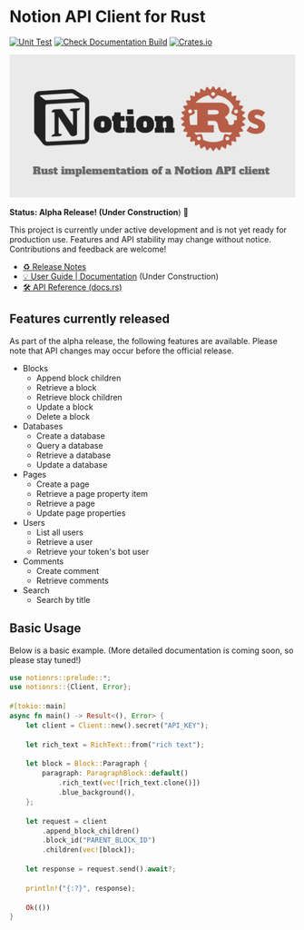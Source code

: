 # Notion API Client for Rust

[![Unit Test](https://github.com/46ki75/notionrs/actions/workflows/unit-tests.yml/badge.svg)](https://github.com/46ki75/notionrs/actions/workflows/unit-tests.yml)
[![Check Documentation Build](https://github.com/46ki75/notionrs/actions/workflows/build-documentation.yml/badge.svg)](https://github.com/46ki75/notionrs/actions/workflows/build-documentation.yml)
[![Crates.io](https://img.shields.io/crates/v/notionrs?logo=rust)](https://crates.io/crates/notionrs/)

![ogp](./assets/ogp.webp)

**Status: Alpha Release! (Under Construction**) 🚧

This project is currently under active development and is not yet ready for production use. Features and API stability may change without notice. Contributions and feedback are welcome!

- [♻ Release Notes](https://github.com/46ki75/notionrs/releases)
- [💡 User Guide | Documentation](https://46ki75.github.io/notionrs/) (Under Construction)
- [🛠️ API Reference (docs.rs)](https://docs.rs/notionrs/latest/notionrs/)

## Features currently released

As part of the alpha release, the following features are available. Please note that API changes may occur before the official release.

- Blocks
  - Append block children
  - Retrieve a block
  - Retrieve block children
  - Update a block
  - Delete a block
- Databases
  - Create a database
  - Query a database
  - Retrieve a database
  - Update a database
- Pages
  - Create a page
  - Retrieve a page property item
  - Retrieve a page
  - Update page properties
- Users
  - List all users
  - Retrieve a user
  - Retrieve your token's bot user
- Comments
  - Create comment
  - Retrieve comments
- Search
  - Search by title

## Basic Usage

Below is a basic example. (More detailed documentation is coming soon, so please stay tuned!)

```rs
use notionrs::prelude::*;
use notionrs::{Client, Error};

#[tokio::main]
async fn main() -> Result<(), Error> {
    let client = Client::new().secret("API_KEY");

    let rich_text = RichText::from("rich text");

    let block = Block::Paragraph {
        paragraph: ParagraphBlock::default()
            .rich_text(vec![rich_text.clone()])
            .blue_background(),
    };

    let request = client
        .append_block_children()
        .block_id("PARENT_BLOCK_ID")
        .children(vec![block]);

    let response = request.send().await?;

    println!("{:?}", response);

    Ok(())
}
```
